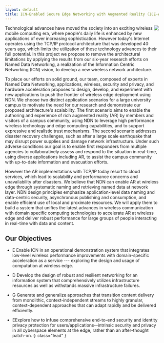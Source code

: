 ```yaml
---
layout: default
title: ICN-Enabled Secure Edge Networking with Augmented Reality (ICE-AR)
---
```


<img src="{{ site.baseurl }}/assets/img/intro.png" align="right" style="max-width: 60%" />

Technological advances have moved the society into an exciting wireless mobile computing era, where people's daily life is enhanced by new applications of ever increasing sophistication. However today's Internet operates using the TCP/IP protocol architecture that was developed 40 years ago, which limits the utilization of these technology advances to their full potential. In this project we propose to remove the architectural limitations by applying the results from our six-year research efforts on Named Data Networking,  a realization of the Information Centric Networking (ICN) vision, to develop a new wireless network architecture.

To place our efforts on solid ground, our team, composed of experts in Named Data Networking, applications, wireless, security and privacy, and hardware acceleration proposes to design, develop, and experiment with new applications to push the frontier of wireless edge deployment using NDN. We choose two distinct application scenarios for a large university campus to motivate the need for our research and demonstrate our proposed architecture's scalability.  The first scenario aims to enable the authoring and experience of rich augmented reality (AR) by members and visitors of a campus community, using NDN to leverage high performance wireless technology and edge computing capabilities, and to support expressive and realistic trust mechanisms.  The second scenario addresses disaster recovery challenges, such as after a large scale earthquake that may disrupt power supplies and damage network infrastructure. Under such adverse conditions our goal is to enable first responders from multiple agencies to collaboratively assess and respond to the situation in real-time, using diverse applications including AR, to assist the campus community with up-to-date information and evacuation efforts.

However the AR implementations with TCP/IP today resort to cloud services, which lead to scalability and performance concerns and unavailability after disasters.  We believe that NDN can enable AR at wireless edge through systematic naming and retrieving named data at network layer. NDN design principles emphasize application-level data naming and data-centric security, asynchronous publishing and consumption, and enable efficient use of local and proximate resources.  We will apply them to build a system that unifies the latest advances in wireless communication with domain specific computing technologies to accelerate AR at wireless edge and deliver robust performance for large groups of people interacting in real-time with data and content.


## Our Objectives

- <span class="dropcap dropcap-big">E</span>  Enable ICN in an operational demonstration system that integrates low-level wireless performance improvements with domain-specific acceleration 
as a service --- exploring the design and usage of computation at wireless edge.

- <span class="dropcap dropcap-big">D</span> Develop the design of robust and resilient networking for an information system that comprehensively utilizes infrastructure resources 
as well as withstands massive infrastructure failures.

- <span class="dropcap dropcap-big">G</span> Generate and generalize approaches that transition content delivery from monolithic, context-independent streams to highly granular, context-dependent approaches that can adapt rapidly and be delivered efficiently.

- <span class="dropcap dropcap-big">E</span>Explore how to infuse comprehensive end-to-end security and identity privacy protection for users/applications--intrinsic security and privacy in all cyberspace elements at the edge, rather than an after-thought patch-on.
{: class="lead" }

<!-- - <span class="dropcap dropcap-big">I</span> Investigate management of identities and trust relations in dense deployments in large campus networks of the future where content can be generated  by all edge devices.  -->

